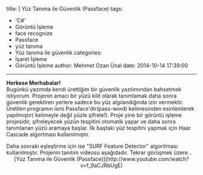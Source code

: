 title: |
  Yüz Tanıma ile Güvenlik (Passface)
tags:
  - 'C#'
  - Görüntü İşleme
  - face recognize
  - Passface
  - yüz tanıma
  - Yüz tanıma ile güvenlik
categories:
  - İşaret İşleme
  - Görüntü İşleme
author: Mehmet Ozan Ünal
date: 2014-10-14 17:39:00
---
**Herkese Merhabalar!**  
Bugünkü yazımda kendi ürettiğim bir güvenlik yazılımından bahsetmek istiyorum. Projenin amacı bir yüzü kilit olarak tanımlamak daha sonra güvenlik gerektiren yerlere sadece bu yüz algılandığında izin vermektir. Üretilen programın ismi Passface'dir(pass-word) kelimesinden esinlenilerek yapılmıştır( kelimeyle değil yüzle şifrele!). Proje yine bir görüntü işleme projesidir, şifreleyecek yüzün tespitini otomatik yapar ve daha sonra tanımlanan yüzü aramaya başlar. İlk baştaki yüz tespitini yapmak için Haar Cascade algortması kullanılmıştır.  
<!-- more -->Daha sonraki eşleştirme için ise "SURF Feature Detector" algoritması kullanılmıştır. Projenin tanıtım videosu aşağıdadır. Tekrar görüşmek üzere...  

<div style="text-align: center;">[Yüz Tanıma ile Güvenlik (Passface)](http://www.youtube.com/watch?v=f_9aCJRbUgE)</div>

<div class="separator" style="clear: both; text-align: center;"><object class="BLOGGER-youtube-video" classid="clsid:D27CDB6E-AE6D-11cf-96B8-444553540000" codebase="http://download.macromedia.com/pub/shockwave/cabs/flash/swflash.cab#version=6,0,40,0" data-thumbnail-src="https://i.ytimg.com/vi/f_9aCJRbUgE/0.jpg" height="266" width="320"><param name="movie" value="https://www.youtube.com/v/f_9aCJRbUgE?version=3&amp;f=user_uploads&amp;c=google-webdrive-0&amp;app=youtube_gdata"><param name="bgcolor" value="#FFFFFF"><param name="allowFullScreen" value="true"><embed width="320" height="266" src="https://www.youtube.com/v/f_9aCJRbUgE?version=3&amp;f=user_uploads&amp;c=google-webdrive-0&amp;app=youtube_gdata" type="application/x-shockwave-flash" allowfullscreen="true"></object></div>